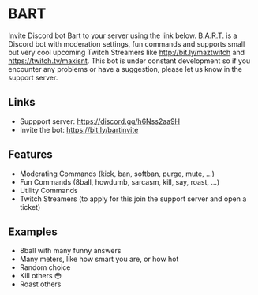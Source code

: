 # BART
Invite Discord bot Bart to your server using the link below.
B.A.R.T. is a Discord bot with moderation settings, fun commands and supports small but very cool upcoming Twitch Streamers like http://bit.ly/maztwitch and https://twitch.tv/maxisnt.
This bot is under constant development so if you encounter any problems or have a suggestion, please let us know in the support server.

## Links
- Suppport server: https://discord.gg/h6Nss2aa9H
- Invite the bot: https://bit.ly/bartinvite

## Features
- Moderating Commands (kick, ban, softban, purge, mute, ...)
- Fun Commands (8ball, howdumb, sarcasm, kill, say, roast, ...)
- Utility Commands
- Twitch Streamers (to apply for this join the support server and open a ticket)

## Examples
- 8ball with many funny answers
- Many meters, like how smart you are, or how hot
- Random choice
- Kill others 😳
- Roast others
